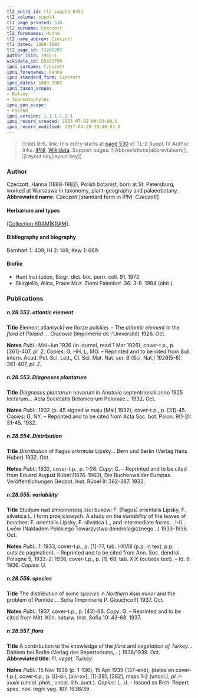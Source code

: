 ```yaml
---
tl2_entry_id: tl2_suppl4_0452
tl2_volume: suppl4
tl2_page_printed: 530
tl2_surname: Czeczott
tl2_forenames: Hanna
tl2_name_abbrev: Czeczott
tl2_dates: 1888-1982
tl2_page_id: 33266207
author_lsid: 1945-1
wikidata_id: Q5891798
ipni_surname: Czeczott
ipni_forenames: Hanna
ipni_standard_form: Czeczott
ipni_dates: 1888-1982
ipni_taxon_scope: 
- Botany
- Spermatophytes
ipni_geo_scope: 
- Poland
ipni_version: 1.1.1.1.2.1
ipni_record_created: 2003-07-02 00:00:00.0
ipni_record_modified: 2017-04-29 19:40:03.0
---
```


> [!cite] BHL link: this entry starts at [page 530](https://www.biodiversitylibrary.org/page/33266207) of TL-2 Suppl. IV
> Author links: [IPNI](https://www.ipni.org/a/1945-1), [Wikidata](https://www.wikidata.org/wiki/Q5891798). Support pages: [[Abbreviations|abbreviations]], [[Layout key|layout key]]

### Author

Czeczott, Hanna (1888-1982), Polish botanist, born at St. Petersburg, worked at Warszawa in taxonomy, plant-geography and palaeobotany. 
**Abbreviated name**: *Czeczott* \[standard form in IPNI: *Czeczott*\]

#### Herbarium and types

[[Collection KRAM|KRAM]](1000).

#### Bibliography and biography

Barnhart 1: 409; IH 2: 149; Kew 1: 669.

#### Biofile

- Hunt Institution, Biogr. dict. bot. portr. coll. 91. 1972.
- Skirgiello, Alina, Prace Muz. Ziemi Paleobot. 36: 3-8. 1984 (obit.).

### Publications

##### n.28.552. atlantic element

**Title**
Element atlantycki we florze polskiej. – The *atlantic element* in the *flora* of *Poland* ... Cracovie (Imprimerie de l'Université) 1926. Oct.

**Notes**
*Publ*.: Mai-Jun 1926 (in journal, read 1 Mar 1926), cover-t.p., p. \[361\]-407, *pl. 2*. *Copies*: G, HH, L, MO. – Reprinted and to be cited from Bull. intern. Acad. Pol. Sci. Lett., Cl. Sci. Mat. Nat. ser. B (Sci. Nat.) 1926(5-6): 361-407, *pl. 2*.

##### n.28.553. Diagnoses plantarum

**Title**
*Diagnoses plantarum* novarum in *Anatolia* septentrionali anno 1925 lectarum... Acta Societatis Botanicorum Poloniae... 1932. Oct.

**Notes**
*Publ*.: 1932 (p. 45 signed w maju \[Mai\] 1932), cover-t.p., p. \[31\]-45. *Copies*: G, NY. – Reprinted and to be cited from Acta Soc. bot. Polon. 9(1-2): 31-45. 1932.

##### n.28.554. Distribution

**Title**
*Distribution* of Fagus *orientalis* Lipsky... Bern und Berlin (Verlag Hans Huber) 1932. Oct.

**Notes**
*Publ*.: 1932, cover-t.p., p. 1-26. *Copy*: G. – Reprinted and to be cited from Eduard August Rübel (1876-1960), Die Buchenwälder Europas. Veröffentlichungen Geobot. Inst. Rübel 8: 362-387. 1932.

##### n.28.555. variability

**Title**
Studjum nad zmiennością liści buków: F. \[Fagus\] orientalis Lipsky, F. silvatica L. i form przejìciowych. A study on the *variability* of the leaves of *beeches*: F. orientalis Lipsky, F. silvatica L., and intermediate forms... I-II... Lwów (Nakladem Polskiego Towarzystwa dendrologicznego...) 1933-1936. Oct.

**Notes**
*Publ*.: *1*: 1933, cover-t.p., p. \[1\]-77, tab. I-XVIII (p.p. in text, p.p. outside pagination). – Reprinted and to be cited from Ann. Soc. dendrol. Pologne 5, 1933.
*2*: 1936, cover-t.p., p. \[1\]-68, tab. XIX (outside text). – Id. 6, 1936.
*Copies*: U.

##### n.28.556. species

**Title**
The distribution of some *species* in *Northern Asia minor* and the problem of Pontide ... Sofia (Imprimerie P. Glouchcoff) 1937. Oct.

**Notes**
*Publ*.: 1937, cover-t.p., p. \[43\]-68. *Copy*: G. – Reprinted and to be cited from Mitt. Kön. naturw. Inst. Sofia 10: 43-68. 1937.

##### n.28.557. flora

**Title**
A contribution to the knowledge of the *flora* and *vegetation of Turkey*... Dahlem bei Berlin (Verlag des Repertoriums,...) 1938/1939. Oct.
**Abbreviated title**: *Fl. veget. Turkey*.

**Notes**
*Publ*.: 15 Nov 1938 (p. 1-136), 15 Apr 1939 (137-end), (dates on cover-t.p.), cover-t.p., p. \[i\]-xiii, \[xiv-xv\], \[1\]-281, \[282\], maps 1-2 (uncol.), *pl. i-xxxix* (uncol. phot., uncol. lith. auct.). *Copies*: L, U. – Issued as Beih. Repert. spec. nov. regni veg. 107. 1938/39.

